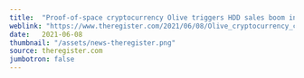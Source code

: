 ```yaml
---
title:  "Proof-of-space cryptocurrency Olive triggers HDD sales boom in Europe"
weblink: "https://www.theregister.com/2021/06/08/Olive_cryptocurrency_creates_euro_hdd_boom/"
date:   2021-06-08
thumbnail: "/assets/news-theregister.png"
source: theregister.com
jumbotron: false
---
```

